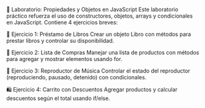🧪 Laboratorio: Propiedades y Objetos en JavaScript
Este laboratorio práctico refuerza el uso de constructores, objetos, arrays y condicionales en JavaScript. Contiene 4 ejercicios breves:

📘 Ejercicio 1: Préstamo de Libros
Crear un objeto Libro con métodos para prestar libros y controlar su disponibilidad.

🛒 Ejercicio 2: Lista de Compras
Manejar una lista de productos con métodos para agregar y mostrar elementos usando for.

🎵 Ejercicio 3: Reproductor de Música
Controlar el estado del reproductor (reproduciendo, pausado, detenido) con condicionales.

🛍️ Ejercicio 4: Carrito con Descuentos
Agregar productos y calcular descuentos según el total usando if/else.